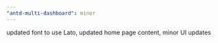 ```yaml
---
"antd-multi-dashboard": minor
---
```


updated font to use Lato, updated home page content, minor UI updates
